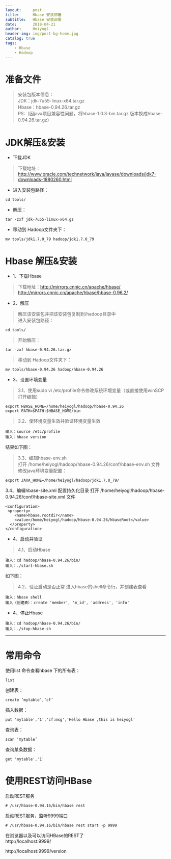 ```yaml
---
layout:     post
title:      Hbase 安装部署
subtitle:   Hbase 安装部署 
date:       2018-04-21
author:     Heiyogl
header-img: img/post-bg-home.jpg
catalog: true
tags:
    - Hbase
    - Hadoop
---
```


# 准备文件
> 安装包版本信息：  
> JDK：jdk-7u55-linux-x64.tar.gz  
> Hbase：hbase-0.94.26.tar.gz  
> PS:（因java项目兼容性问题，将hbase-1.0.3-bin.tar.gz 版本换成hbase-0.94.26.tar.gz）


# JDK解压&安装
- 下载JDK
> 下载地址：http://www.oracle.com/technetwork/java/javase/downloads/jdk7-downloads-1880260.html  

- 进入安装包路径： 
```
cd tools/
```
- 解压：
```
tar -zxf jdk-7u55-linux-x64.gz
```
- 移动到 Hadoop文件夹下：
```
mv tools/jdk1.7.0_79 hadoop/jdk1.7.0_79
```

# Hbase 解压&安装
- 1、下载Hbase
> 下载地址：http://mirrors.cnnic.cn/apache/hbase/  
> http://mirrors.cnnic.cn/apache/hbase/hbase-0.96.2/

- 2、解压  
> 解压该安装包并把该安装包复制到/hadoop目录中  
> 进入安装包路径： 
```
cd tools/
```
> 开始解压：

```
tar -zxf hbase-0.94.26.tar.gz
```
> 移动到 Hadoop文件夹下：  

``` 
mv tools/hbase-0.94.26 hadoop/hbase-0.94.26
```

- 3、设置环境变量  
> 3.1、使用sudo vi  /etc/profile命令修改系统环境变量（或直接使用winSCP打开编辑）
```
export HBASE_HOME=/home/heiyogl/hadoop/hbase-0.94.26
export PATH=$PATH:$HBASE_HOME/bin
```

> 3.2、使环境变量生效并验证环境变量生效
```
输入：source /etc/profile
输入：hbase version
```
结果如下图：

> 3.3、编辑hbase-env.sh  
打开 /home/heiyogl/hadoop/hbase-0.94.26/conf/hbase-env.sh  文件
修改java环境变量配置：
```
export JAVA_HOME=/home/heiyogl/hadoop/jdk1.7.0_79/
```

3.4、编辑hbase-site.xml  配置持久化目录
打开 /home/heiyogl/hadoop/hbase-0.94.26/conf/hbase-site.xml  文件
```
<configuration>
 <property>  
    <name>hbase.rootdir</name>  
    <value>/home/heiyogl/hadoop/hbase-0.94.26/hbaseRoot</value>  
  </property>
</configuration>
```
- 4、启动并验证  
> 4.1、启动Hbase
```
输入：cd hadoop/hbase-0.94.26/bin/
输入：./start-hbase.sh
```
如下图：

> 4.2、验证启动是否正常
进入hbase的shell命令行，并创建表查看
```
输入：hbase shell
输入（创建表）：create 'member', 'm_id', 'address', 'info'
```


- 4、停止Hbase
```
输入：cd hadoop/hbase-0.94.26/bin/
输入：./stop-hbase.sh
```



---


# 常用命令

使用list 命令查看hbase 下的所有表：
```
list
```

创建表：
```
create ‘mytable’,’cf’
```

插入数据：
```
put 'mytable','1','cf:msg','Hello Hbase ,this is heiyogl'
```
查询表：
```
scan ‘mytable’
```
查询某条数据：
```
get 'mytable','1'
```


# 使用REST访问HBase
启动REST服务
```
# /usr/hbase-0.94.16/bin/hbase rest
```
启动REST服务，监听9999端口
```
# /usr/hbase-0.94.16/bin/hbase rest start -p 9999
```

在浏览器以及可以访问HBase的REST了  
http://localhost:9999/  

http://localhost:9999/version


